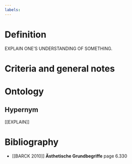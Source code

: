 ```yaml
---
labels: 
---
```


# Definition
EXPLAIN ONE'S UNDERSTANDING OF SOMETHING.
# Criteria and general notes
# Ontology

## Hypernym
[[EXPLAIN]]
# Bibliography
- [[BARCK 2010]]
**Ästhetische Grundbegriffe** page 6.330
